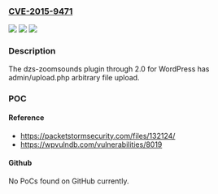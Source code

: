### [CVE-2015-9471](https://cve.mitre.org/cgi-bin/cvename.cgi?name=CVE-2015-9471)
![](https://img.shields.io/static/v1?label=Product&message=n%2Fa&color=blue)
![](https://img.shields.io/static/v1?label=Version&message=n%2Fa&color=blue)
![](https://img.shields.io/static/v1?label=Vulnerability&message=n%2Fa&color=brighgreen)

### Description

The dzs-zoomsounds plugin through 2.0 for WordPress has admin/upload.php arbitrary file upload.

### POC

#### Reference
- https://packetstormsecurity.com/files/132124/
- https://wpvulndb.com/vulnerabilities/8019

#### Github
No PoCs found on GitHub currently.

